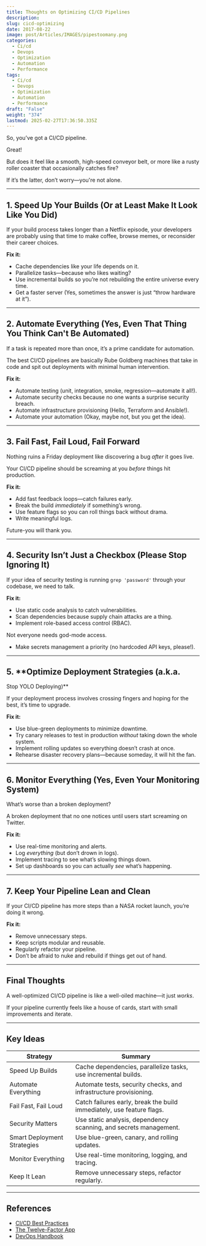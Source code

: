 ```yaml
---
title: Thoughts on Optimizing CI/CD Pipelines
description: 
slug: cicd-optimizing
date: 2017-08-22
image: post/Articles/IMAGES/pipestoomany.png
categories:
  - Ci/cd
  - Devops
  - Optimization
  - Automation
  - Performance
tags:
  - Ci/cd
  - Devops
  - Optimization
  - Automation
  - Performance
draft: "False"
weight: "374"
lastmod: 2025-02-27T17:36:50.335Z
---
```

So, you’ve got a CI/CD pipeline.

Great!

But does it feel like a smooth, high-speed conveyor belt, or more like a rusty roller coaster that occasionally catches fire?

If it’s the latter, don’t worry—you're not alone.

***

## 1. **Speed Up Your Builds (Or at Least Make It Look Like You Did)**

If your build process takes longer than a Netflix episode, your developers are probably using that time to make coffee, browse memes, or reconsider their career choices.

**Fix it:**

* Cache dependencies like your life depends on it.
* Parallelize tasks—because who likes waiting?
* Use incremental builds so you’re not rebuilding the entire universe every time.
* Get a faster server (Yes, sometimes the answer is just “throw hardware at it”).

***

## 2. **Automate Everything (Yes, Even That Thing You Think Can't Be Automated)**

If a task is repeated more than once, it’s a prime candidate for automation.

The best CI/CD pipelines are basically Rube Goldberg machines that take in code and spit out deployments with minimal human intervention.

**Fix it:**

* Automate testing (unit, integration, smoke, regression—automate it all!).
* Automate security checks because no one wants a surprise security breach.
* Automate infrastructure provisioning (Hello, Terraform and Ansible!).
* Automate your automation (Okay, maybe not, but you get the idea).

***

## 3. **Fail Fast, Fail Loud, Fail Forward**

Nothing ruins a Friday deployment like discovering a bug *after* it goes live.

Your CI/CD pipeline should be screaming at you *before* things hit production.

**Fix it:**

* Add fast feedback loops—catch failures early.
* Break the build *immediately* if something’s wrong.
* Use feature flags so you can roll things back without drama.
* Write meaningful logs.

Future-you will thank you.

***

## 4. **Security Isn’t Just a Checkbox (Please Stop Ignoring It)**

If your idea of security testing is running `grep 'password'` through your codebase, we need to talk.

**Fix it:**

* Use static code analysis to catch vulnerabilities.
* Scan dependencies because supply chain attacks are a thing.
* Implement role-based access control (RBAC).

Not everyone needs god-mode access.

* Make secrets management a priority (no hardcoded API keys, please!).

***

## 5. \*\*Optimize Deployment Strategies (a.k.a.

Stop YOLO Deploying)\*\*

If your deployment process involves crossing fingers and hoping for the best, it’s time to upgrade.

**Fix it:**

* Use blue-green deployments to minimize downtime.
* Try canary releases to test in production *without* taking down the whole system.
* Implement rolling updates so everything doesn’t crash at once.
* Rehearse disaster recovery plans—because someday, it will hit the fan.

***

## 6. **Monitor Everything (Yes, Even Your Monitoring System)**

What’s worse than a broken deployment?

A broken deployment that no one notices until users start screaming on Twitter.

**Fix it:**

* Use real-time monitoring and alerts.
* Log *everything* (but don’t drown in logs).
* Implement tracing to see what’s slowing things down.
* Set up dashboards so you can actually *see* what’s happening.

***

## 7. **Keep Your Pipeline Lean and Clean**

If your CI/CD pipeline has more steps than a NASA rocket launch, you’re doing it wrong.

**Fix it:**

* Remove unnecessary steps.
* Keep scripts modular and reusable.
* Regularly refactor your pipeline.
* Don’t be afraid to nuke and rebuild if things get out of hand.

***

## **Final Thoughts**

A well-optimized CI/CD pipeline is like a well-oiled machine—it just *works*.

If your pipeline currently feels like a house of cards, start with small improvements and iterate.

***

## **Key Ideas**

| Strategy                    | Summary                                                               |
| --------------------------- | --------------------------------------------------------------------- |
| Speed Up Builds             | Cache dependencies, parallelize tasks, use incremental builds.        |
| Automate Everything         | Automate tests, security checks, and infrastructure provisioning.     |
| Fail Fast, Fail Loud        | Catch failures early, break the build immediately, use feature flags. |
| Security Matters            | Use static analysis, dependency scanning, and secrets management.     |
| Smart Deployment Strategies | Use blue-green, canary, and rolling updates.                          |
| Monitor Everything          | Use real-time monitoring, logging, and tracing.                       |
| Keep It Lean                | Remove unnecessary steps, refactor regularly.                         |

***

## **References**

* [CI/CD Best Practices](https://martinfowler.com/articles/continuousDelivery.html)
* [The Twelve-Factor App](https://12factor.net/)
* [DevOps Handbook](https://itrevolution.com/product/devops-handbook/)
